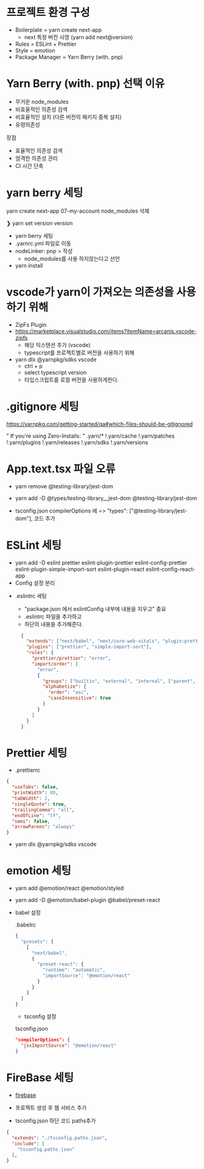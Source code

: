 # 프로젝트 환경 구성
- Boilerplate = yarn create next-app
  - next 특정 버전 사영 (yarn add next@version)
- Rules = ESLint + Prettier
- Style = emotion
- Package Manager = Yarn Berry (with. pnp)

# Yarn Berry (with. pnp) 선택 이유
- 무거운 node_modules
- 비효울적인 의존성 검색
- 비효율적인 설치 (다른 버전의 패키지 중복 설치)
- 유령의존성

장점
- 효율적인 의존성 검색
- 엄격한 의존성 관리
- CI 시간 단축


# yarn berry 세팅
yarn create next-app 07-my-account
node_modules 삭제

❯ yarn set version version
  - yarn berry 세팅
  - .yarnrc.yml 파일로 이동
  - nodeLinker: pnp > 작성
    - node_modules를 사용 하지않는다고 선언
  - yarn install

# vscode가 yarn이 가져오는 의존성을 사용하기 위해
  - ZipFs Plugin
  - https://marketplace.visualstudio.com/items?itemName=arcanis.vscode-zipfs
    - 해당 익스텐션 추가 (vscode)
    - typescript를 프로젝트별로 버전을 사용하기 위해
  - yarn dlx @yarnpkg/sdks vscode
    - ctrl + p
    - select typescript version 
    - 타입스크립트를 로컬 버전을 사용하게한다.


# .gitignore 세팅
<a href="https://yarnpkg.com/getting-started/qa#which-files-should-be-gitignored">https://yarnpkg.com/getting-started/qa#which-files-should-be-gitignored</a>

" If you're using Zero-Installs: "
  .yarn/*
  !.yarn/cache
  !.yarn/patches
  !.yarn/plugins
  !.yarn/releases
  !.yarn/sdks
  !.yarn/versions

# App.text.tsx 파일 오류
  - yarn remove @testing-library/jest-dom
  - yarn add -D @types/testing-library__jest-dom @testing-library/jest-dom

  - tsconfig.json compilerOptions 에 => "types": ["@testing-library/jest-dom"], 코드 추가


# ESLint 세팅
  - yarn add -D eslint prettier eslint-plugin-prettier eslint-config-prettier eslint-plugin-simple-import-sort eslint-plugin-react eslint-config-react-app 
  - Config 설정 분리
  <!-- - yarn add @yarnpkg/sdks vscode -->

  - .eslintrc 세팅
    - "package.json 에서 eslintConfig 내부에 내용을 지우고" 중요
    - .eslintrc 파일을 추가하고
    - 하단의 내용을 추가해준다.

    ``` json
      {
        "extends": ["next/babel", "next/core-web-vitals", "plugin:prettier/recommended"],
        "plugins": ["prettier", "simple-import-sort"],
        "rules": {
          "prettier/prettier": "error",
          "import/order": [
            "error",
            {
              "groups": ["builtin", "external", "internal", ["parent", "type"], "sibling", "index", "object"],
              "alphabetize": {
                "order": "asc",
                "caseInsensitive": true
              }
            }
          ]
        }
      }

    ```

# Prettier 세팅
  - .prettierrc

  ``` json
  {
    "useTabs": false,
    "printWidth": 80,
    "tabWidth": 2,
    "singleQuote": true,
    "trailingComma": "all",
    "endOfLine": "lf",
    "semi": false,
    "arrowParens": "always"
  }
  ```

  - yarn dlx @yarnpkg/sdks vscode



# emotion 세팅
- yarn add @emotion/react @emotion/styled
- yarn add -D @emotion/babel-plugin @babel/preset-react

- babel 설정

    .babelrc
    ``` js
    {
      "presets": [
        [
          "next/babel",
          {
            "preset-react": {
              "runtime": "automatic",
              "importSource": "@emotion/react"
            }
          }
        ]
      ]
    }
    ```

    - tsconfig 설정

    tsconfig.json
    ```json
    "compilerOptions": {
      "jsxImportSource": "@emotion/react"
    }
    ```

  
# FireBase 세팅
- [firebase](https://console.firebase.google.com/)
- 프로젝트 생성 후 웹 서비스 추가


- tsconfig.json 하단 코드 paths추가
``` json
{
  "extends": "./tsconfig.paths.json",
  "include": [
    "tsconfig.paths.json"
  ],  
}
```